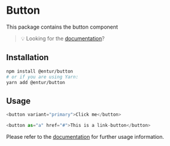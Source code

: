 # Button

This package contains the button component

> 💡 Looking for the [documentation](https://entur-design-system.firebaseapp.com/komponenter/knapper)?

## Installation

```sh
npm install @entur/button
# or if you are using Yarn:
yarn add @entur/button
```

## Usage

```js
<button variant="primary">Click me</button>

<button as="a" href="#">This is a link-button</button>
```

Please refer to the [documentation](https://entur-design-system.firebaseapp.com/komponenter/knapper) for further usage information.
